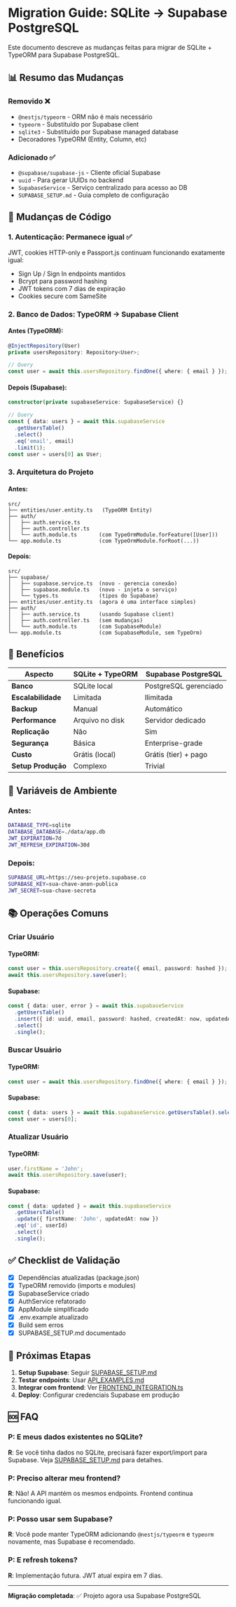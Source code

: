 # Migration Guide: SQLite → Supabase PostgreSQL

Este documento descreve as mudanças feitas para migrar de SQLite + TypeORM para Supabase PostgreSQL.

## 📊 Resumo das Mudanças

### Removido ❌

- `@nestjs/typeorm` - ORM não é mais necessário
- `typeorm` - Substituído por Supabase client
- `sqlite3` - Substituído por Supabase managed database
- Decoradores TypeORM (Entity, Column, etc)

### Adicionado ✅

- `@supabase/supabase-js` - Cliente oficial Supabase
- `uuid` - Para gerar UUIDs no backend
- `SupabaseService` - Serviço centralizado para acesso ao DB
- `SUPABASE_SETUP.md` - Guia completo de configuração

## 🔄 Mudanças de Código

### 1. Autenticação: Permanece igual ✅

JWT, cookies HTTP-only e Passport.js continuam funcionando exatamente igual:

- Sign Up / Sign In endpoints mantidos
- Bcrypt para password hashing
- JWT tokens com 7 dias de expiração
- Cookies secure com SameSite

### 2. Banco de Dados: TypeORM → Supabase Client

#### Antes (TypeORM):

```typescript
@InjectRepository(User)
private usersRepository: Repository<User>;

// Query
const user = await this.usersRepository.findOne({ where: { email } });
```

#### Depois (Supabase):

```typescript
constructor(private supabaseService: SupabaseService) {}

// Query
const { data: users } = await this.supabaseService
  .getUsersTable()
  .select()
  .eq('email', email)
  .limit(1);
const user = users[0] as User;
```

### 3. Arquitetura do Projeto

#### Antes:

```
src/
├── entities/user.entity.ts   (TypeORM Entity)
├── auth/
│   ├── auth.service.ts
│   ├── auth.controller.ts
│   └── auth.module.ts       (com TypeOrmModule.forFeature([User]))
└── app.module.ts            (com TypeOrmModule.forRoot(...))
```

#### Depois:

```
src/
├── supabase/
│   ├── supabase.service.ts  (novo - gerencia conexão)
│   ├── supabase.module.ts   (novo - injeta o serviço)
│   └── types.ts             (tipos do Supabase)
├── entities/user.entity.ts  (agora é uma interface simples)
├── auth/
│   ├── auth.service.ts      (usando Supabase client)
│   ├── auth.controller.ts   (sem mudanças)
│   └── auth.module.ts       (com SupabaseModule)
└── app.module.ts            (com SupabaseModule, sem TypeOrm)
```

## 🚀 Benefícios

| Aspecto            | SQLite + TypeORM | Supabase PostgreSQL   |
| ------------------ | ---------------- | --------------------- |
| **Banco**          | SQLite local     | PostgreSQL gerenciado |
| **Escalabilidade** | Limitada         | Ilimitada             |
| **Backup**         | Manual           | Automático            |
| **Performance**    | Arquivo no disk  | Servidor dedicado     |
| **Replicação**     | Não              | Sim                   |
| **Segurança**      | Básica           | Enterprise-grade      |
| **Custo**          | Grátis (local)   | Grátis (tier) + pago  |
| **Setup Produção** | Complexo         | Trivial               |

## 🔧 Variáveis de Ambiente

### Antes:

```bash
DATABASE_TYPE=sqlite
DATABASE_DATABASE=./data/app.db
JWT_EXPIRATION=7d
JWT_REFRESH_EXPIRATION=30d
```

### Depois:

```bash
SUPABASE_URL=https://seu-projeto.supabase.co
SUPABASE_KEY=sua-chave-anon-publica
JWT_SECRET=sua-chave-secreta
```

## 📚 Operações Comuns

### Criar Usuário

#### TypeORM:

```typescript
const user = this.usersRepository.create({ email, password: hashed });
await this.usersRepository.save(user);
```

#### Supabase:

```typescript
const { data: user, error } = await this.supabaseService
  .getUsersTable()
  .insert({ id: uuid, email, password: hashed, createdAt: now, updatedAt: now })
  .select()
  .single();
```

### Buscar Usuário

#### TypeORM:

```typescript
const user = await this.usersRepository.findOne({ where: { email } });
```

#### Supabase:

```typescript
const { data: users } = await this.supabaseService.getUsersTable().select().eq('email', email).limit(1);
const user = users[0];
```

### Atualizar Usuário

#### TypeORM:

```typescript
user.firstName = 'John';
await this.usersRepository.save(user);
```

#### Supabase:

```typescript
const { data: updated } = await this.supabaseService
  .getUsersTable()
  .update({ firstName: 'John', updatedAt: now })
  .eq('id', userId)
  .select()
  .single();
```

## ✅ Checklist de Validação

- [x] Dependências atualizadas (package.json)
- [x] TypeORM removido (imports e modules)
- [x] SupabaseService criado
- [x] AuthService refatorado
- [x] AppModule simplificado
- [x] .env.example atualizado
- [x] Build sem erros
- [x] SUPABASE_SETUP.md documentado

## 📖 Próximas Etapas

1. **Setup Supabase**: Seguir [SUPABASE_SETUP.md](./SUPABASE_SETUP.md)
2. **Testar endpoints**: Usar [API_EXAMPLES.md](./API_EXAMPLES.md)
3. **Integrar com frontend**: Ver [FRONTEND_INTEGRATION.ts](./FRONTEND_INTEGRATION.ts)
4. **Deploy**: Configurar credenciais Supabase em produção

## 🆘 FAQ

### P: E meus dados existentes no SQLite?

**R**: Se você tinha dados no SQLite, precisará fazer export/import para Supabase. Veja [SUPABASE_SETUP.md](./SUPABASE_SETUP.md) para detalhes.

### P: Preciso alterar meu frontend?

**R**: Não! A API mantém os mesmos endpoints. Frontend continua funcionando igual.

### P: Posso usar sem Supabase?

**R**: Você pode manter TypeORM adicionando `@nestjs/typeorm` e `typeorm` novamente, mas Supabase é recomendado.

### P: E refresh tokens?

**R**: Implementação futura. JWT atual expira em 7 dias.

---

**Migração completada**: ✅ Projeto agora usa Supabase PostgreSQL
